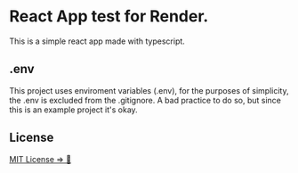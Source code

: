 # React App test for Render.
This is a simple react app made with typescript.

## .env

This project uses enviroment variables (.env), for the purposes of simplicity, the .env is excluded from the .gitignore. A bad practice to do so, but since this is an example project it's okay.

## License

[MIT License => 🔏](LICENSE.md)
